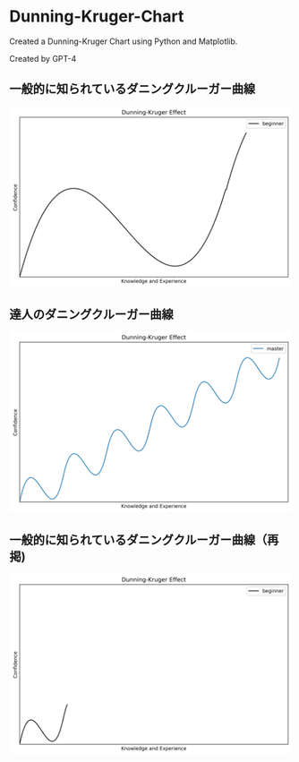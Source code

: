 # Dunning-Kruger-Chart
Created a Dunning-Kruger Chart using Python and Matplotlib.

Created by GPT-4


## 一般的に知られているダニングクルーガー曲線
![](images/dunning_kruger_popular.png)

## 達人のダニングクルーガー曲線
![](images/dunning_kruger_master.png)

## 一般的に知られているダニングクルーガー曲線（再掲)
![](images/dunning_kruger_beginner.png)
